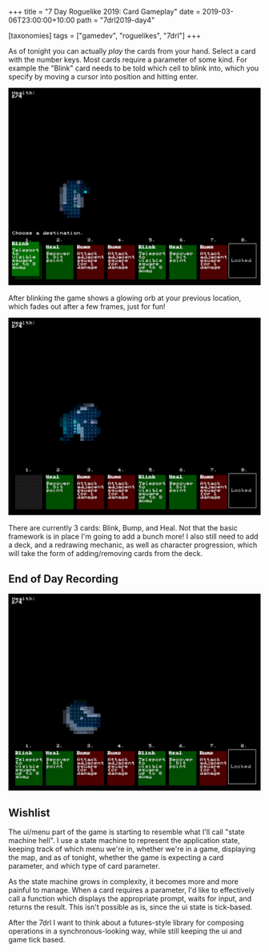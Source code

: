 +++
title = "7 Day Roguelike 2019: Card Gameplay"
date = 2019-03-06T23:00:00+10:00
path = "7drl2019-day4"

[taxonomies]
tags = ["gamedev", "roguelikes", "7drl"]
+++

As of tonight you can actually *play* the cards from your hand.
Select a card with the number keys. Most cards require a parameter
of some kind. For example the "Blink" card needs to be told which cell to blink into,
which you specify by moving a cursor into position and hitting enter.

![before.png](before.png)

After blinking the game shows a glowing orb at your previous location, which
fades out after a few frames, just for fun!

<!-- more -->

![after.png](after.png)

There are currently 3 cards: Blink, Bump, and Heal.
Not that the basic framework is in place I'm going to add a bunch more!
I also still need to add a deck, and a redrawing mechanic, as well as character
progression, which will take the form of adding/removing cards from the deck.

## End of Day Recording

![eod.gif](eod.gif)

## Wishlist

The ui/menu part of the game is starting to resemble what I'll call "state
machine hell".  I use a state machine to represent the application state,
keeping track of which menu we're in, whether we're in a game, displaying the
map, and as of tonight, whether the game is expecting a card parameter, and
which type of card parameter.

As the state machine grows in complexity, it
becomes more and more painful to manage. When a card requires a parameter,
I'd like to effectively call a function which displays the appropriate prompt,
waits for input, and returns the result. This isn't possible as is,
since the ui state is tick-based.

After the 7drl I want to think about
a futures-style library for composing operations in a synchronous-looking way,
while still keeping the ui and game tick based.
